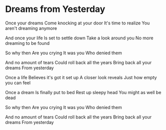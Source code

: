 # Dreams from Yesterday

Once your dreams
Come knocking at your door
It's time to realize
You aren't dreaming anymore

And once your life
Is set to settle down
Take a look around you
No more dreaming to be found

So why then
Are you crying
It was you
Who denied them

And no amount of tears
Could roll back all the years
Bring back all your dreams
From yesterday

Once a life
Believes it's got it set up
A closer look reveals
Just how empty you can feel

Once a dream
Is finally put to bed
Rest up sleepy head
You might as well be dead

So why then
Are you crying
It was you
Who denied them

And no amount of tears
Could roll back all the years
Bring back all your dreams
From yesterday
